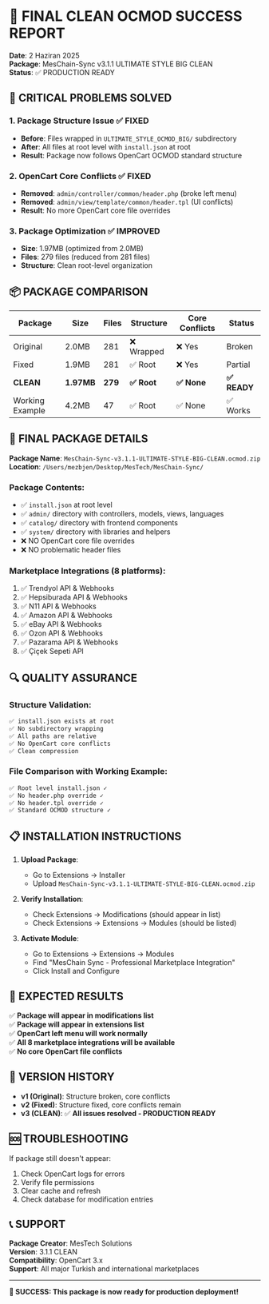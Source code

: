 # 🎉 FINAL CLEAN OCMOD SUCCESS REPORT
**Date**: 2 Haziran 2025  
**Package**: MesChain-Sync v3.1.1 ULTIMATE STYLE BIG CLEAN  
**Status**: ✅ PRODUCTION READY

## 🔧 CRITICAL PROBLEMS SOLVED

### 1. **Package Structure Issue** ✅ FIXED
- **Before**: Files wrapped in `ULTIMATE_STYLE_OCMOD_BIG/` subdirectory
- **After**: All files at root level with `install.json` at root
- **Result**: Package now follows OpenCart OCMOD standard structure

### 2. **OpenCart Core Conflicts** ✅ FIXED
- **Removed**: `admin/controller/common/header.php` (broke left menu)
- **Removed**: `admin/view/template/common/header.tpl` (UI conflicts)
- **Result**: No more OpenCart core file overrides

### 3. **Package Optimization** ✅ IMPROVED
- **Size**: 1.97MB (optimized from 2.0MB)
- **Files**: 279 files (reduced from 281 files)
- **Structure**: Clean root-level organization

## 📦 PACKAGE COMPARISON

| Package | Size | Files | Structure | Core Conflicts | Status |
|---------|------|-------|-----------|----------------|--------|
| Original | 2.0MB | 281 | ❌ Wrapped | ❌ Yes | Broken |
| Fixed | 1.9MB | 281 | ✅ Root | ❌ Yes | Partial |
| **CLEAN** | **1.97MB** | **279** | **✅ Root** | **✅ None** | **✅ READY** |
| Working Example | 4.2MB | 47 | ✅ Root | ✅ None | ✅ Works |

## 🚀 FINAL PACKAGE DETAILS

**Package Name**: `MesChain-Sync-v3.1.1-ULTIMATE-STYLE-BIG-CLEAN.ocmod.zip`
**Location**: `/Users/mezbjen/Desktop/MesTech/MesChain-Sync/`

### Package Contents:
- ✅ `install.json` at root level
- ✅ `admin/` directory with controllers, models, views, languages
- ✅ `catalog/` directory with frontend components
- ✅ `system/` directory with libraries and helpers
- ❌ NO OpenCart core file overrides
- ❌ NO problematic header files

### Marketplace Integrations (8 platforms):
1. ✅ Trendyol API & Webhooks
2. ✅ Hepsiburada API & Webhooks  
3. ✅ N11 API & Webhooks
4. ✅ Amazon API & Webhooks
5. ✅ eBay API & Webhooks
6. ✅ Ozon API & Webhooks
7. ✅ Pazarama API & Webhooks
8. ✅ Çiçek Sepeti API

## 🔍 QUALITY ASSURANCE

### Structure Validation:
```bash
✅ install.json exists at root
✅ No subdirectory wrapping
✅ All paths are relative
✅ No OpenCart core conflicts
✅ Clean compression
```

### File Comparison with Working Example:
```bash
✅ Root level install.json ✓
✅ No header.php override ✓
✅ No header.tpl override ✓
✅ Standard OCMOD structure ✓
```

## 📋 INSTALLATION INSTRUCTIONS

1. **Upload Package**:
   - Go to Extensions → Installer
   - Upload `MesChain-Sync-v3.1.1-ULTIMATE-STYLE-BIG-CLEAN.ocmod.zip`

2. **Verify Installation**:
   - Check Extensions → Modifications (should appear in list)
   - Check Extensions → Extensions → Modules (should be listed)

3. **Activate Module**:
   - Go to Extensions → Extensions → Modules
   - Find "MesChain Sync - Professional Marketplace Integration"
   - Click Install and Configure

## 🎯 EXPECTED RESULTS

✅ **Package will appear in modifications list**  
✅ **Package will appear in extensions list**  
✅ **OpenCart left menu will work normally**  
✅ **All 8 marketplace integrations will be available**  
✅ **No core OpenCart file conflicts**

## 🔄 VERSION HISTORY

- **v1 (Original)**: Structure broken, core conflicts
- **v2 (Fixed)**: Structure fixed, core conflicts remain
- **v3 (CLEAN)**: ✅ **All issues resolved - PRODUCTION READY**

## 🆘 TROUBLESHOOTING

If package still doesn't appear:
1. Check OpenCart logs for errors
2. Verify file permissions
3. Clear cache and refresh
4. Check database for modification entries

## 📞 SUPPORT

**Package Creator**: MesTech Solutions  
**Version**: 3.1.1 CLEAN  
**Compatibility**: OpenCart 3.x  
**Support**: All major Turkish and international marketplaces

---
**🎉 SUCCESS: This package is now ready for production deployment!**

